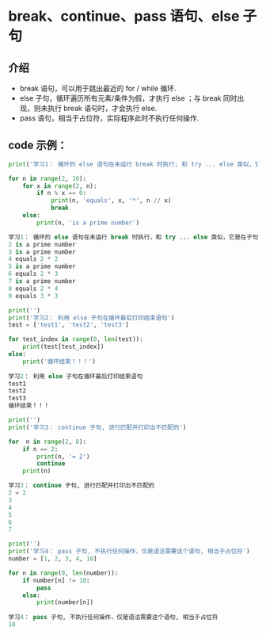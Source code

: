 # break、continue、pass 语句、else 子句

## 介绍

- break 语句，可以用于跳出最近的 for / while 循环.
- else 子句，循环遍历所有元素/条件为假，才执行 else ；与 break 同时出现，则未执行 break 语句时，才会执行 else.
- pass 语句，相当于占位符，实际程序此时不执行任何操作.

## code 示例：

```python
print('学习1： 循环的 else 语句在未运行 break 时执行; 和 try ... else 类似，它是在子句未触发异常时执行')

for n in range(2, 10):
    for x in range(2, n):
        if n % x == 0:
            print(n, 'equals', x, '*', n // x)
            break
    else:
        print(n, 'is a prime number')

学习1： 循环的 else 语句在未运行 break 时执行，和 try ... else 类似，它是在子句未触发异常时执行
2 is a prime number
3 is a prime number
4 equals 2 * 2
5 is a prime number
6 equals 2 * 3
7 is a prime number
8 equals 2 * 4
9 equals 3 * 3

print('')
print('学习2： 利用 else 子句在循环最后打印结束语句')
test = ['test1', 'test2', 'test3']

for test_index in range(0, len(test)):
    print(test[test_index])
else:
    print('循环结束！！！')
   
学习2： 利用 else 子句在循环最后打印结束语句
test1
test2
test3
循环结束！！！

print('')
print('学习3： continue 子句, 进行匹配并打印出不匹配的')

for  n in range(2, 8):
    if n == 2:
        print(n, '= 2')
        continue
    print(n)

学习3： continue 子句, 进行匹配并打印出不匹配的
2 = 2
3
4
5
6
7

print('')
print('学习4： pass 子句, 不执行任何操作，仅是语法需要这个语句, 相当于占位符')
number = [1, 2, 3, 4, 10]

for n in range(0, len(number)):
    if number[n] != 10:
        pass
    else:
        print(number[n])
        
学习4： pass 子句, 不执行任何操作，仅是语法需要这个语句, 相当于占位符
10
```



 

